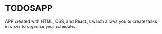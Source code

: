 # TODOSAPP
APP created with HTML, CSS, and React.js which allows you to create tasks in order to organize your schedule.
